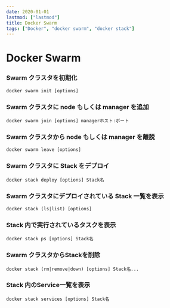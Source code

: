 ```yaml
---
date: 2020-01-01
lastmod: ["lastmod"]
title: Docker Swarm
tags: ["Docker", "docker swarm", "docker stack"]
---
```

# Docker Swarm

### Swarm クラスタを初期化
```shell
docker swarm init [options]
```

### Swarm クラスタに node もしくは manager を追加
```shell
docker swarm join [options] managerホスト:ポート
```

### Swarm クラスタから node もしくは manager を離脱
```shell
docker swarm leave [options]
```

### Swarm クラスタに Stack をデプロイ
```shell
docker stack deploy [options] Stack名
```

### Swarm クラスタにデプロイされている Stack 一覧を表示
```shell
docker stack (ls|list) [options]
```

### Stack 内で実行されているタスクを表示
```shell
docker stack ps [options] Stack名
```

### Swarm クラスタからStackを削除
```shell
docker stack (rm|remove|down) [options] Stack名...
```

### Stack 内のService一覧を表示
```shell
docker stack services [options] Stack名
```
